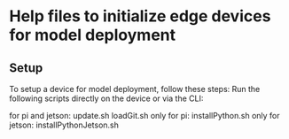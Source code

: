 # Help files to initialize edge devices for model deployment

## Setup

To setup a device for model deployment, follow these steps:
Run the following scripts directly on the device or via the CLI:

for pi and jetson:
    update.sh
    loadGit.sh
only for pi:
    installPython.sh
only for jetson:
    installPythonJetson.sh
